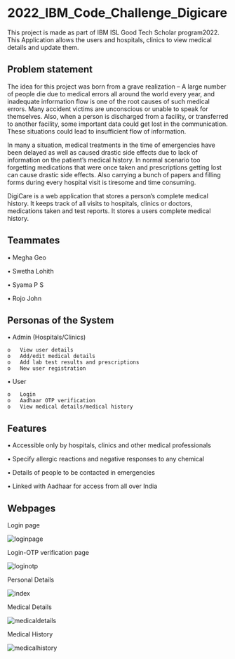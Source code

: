 
# 2022_IBM_Code_Challenge_Digicare

This project is made as part of IBM ISL Good Tech Scholar program2022. This Application allows the users and hospitals, clinics to view medical details and update them.




## Problem statement
The idea for this project was born from a grave realization – A large number of people die due to medical errors all around the world every year, and inadequate information flow is one of the root causes of such medical errors. Many accident victims are unconscious or unable to speak for themselves. Also, when a person is discharged from a facility, or transferred to another facility, some important data could get lost in the communication. These situations could lead to insufficient flow of information. 

In many a situation, medical treatments in the time of emergencies have been delayed as well as caused drastic side effects due to lack of information on the patient’s medical history. In normal scenario too forgetting medications that were once taken and prescriptions getting lost can cause drastic side effects. Also carrying a bunch of papers and filling forms during every hospital visit is tiresome and time consuming.

DigiCare is a web application that stores a person’s complete medical history. It keeps track of all visits to hospitals, clinics or doctors, medications taken and test reports. It stores a users complete medical history.

## Teammates
•	Megha Geo

•	Swetha Lohith

•	Syama P S

•	Rojo John

## Personas of the System
•	Admin (Hospitals/Clinics)

    o	View user details
    o	Add/edit medical details
    o	Add lab test results and prescriptions
    o	New user registration

•	User

    o	Login
    o	Aadhaar OTP verification 
    o	View medical details/medical history
## Features
•	Accessible only by hospitals, clinics and other medical professionals

•	Specify allergic reactions and negative responses to any chemical

•	Details of people to be contacted in emergencies

•	Linked with Aadhaar for access from all over India 
## Webpages
Login page

![loginpage](https://user-images.githubusercontent.com/104809724/167249063-2dba4a44-1e8a-42e0-923d-fae68de5f227.png)


Login-OTP verification page

![loginotp](https://user-images.githubusercontent.com/104809724/167249072-5c4a06f6-cdfa-4c97-93b5-0edfecf56b53.png)


Personal Details

![index](https://user-images.githubusercontent.com/104809724/167249095-dfa93ea1-a3b5-43c9-ad4c-7a99a686d790.png)


Medical Details

![medicaldetails](https://user-images.githubusercontent.com/104809724/167249104-1713be72-c907-4c91-a9d8-19941390c783.png)


Medical History

![medicalhistory](https://user-images.githubusercontent.com/104809724/167249116-c80277de-b4c9-4196-8352-94e6d7318f7d.png)


